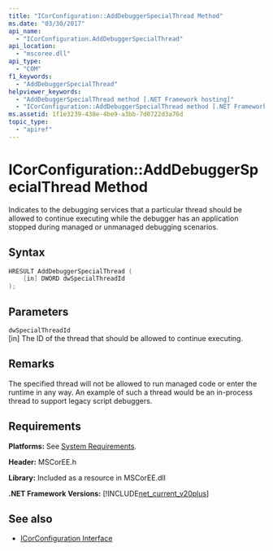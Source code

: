 ```yaml
---
title: "ICorConfiguration::AddDebuggerSpecialThread Method"
ms.date: "03/30/2017"
api_name: 
  - "ICorConfiguration.AddDebuggerSpecialThread"
api_location: 
  - "mscoree.dll"
api_type: 
  - "COM"
f1_keywords: 
  - "AddDebuggerSpecialThread"
helpviewer_keywords: 
  - "AddDebuggerSpecialThread method [.NET Framework hosting]"
  - "ICorConfiguration::AddDebuggerSpecialThread method [.NET Framework hosting]"
ms.assetid: 1f1e3239-438e-4be9-a3bb-7d0722d3a76d
topic_type: 
  - "apiref"
---
```

# ICorConfiguration::AddDebuggerSpecialThread Method
Indicates to the debugging services that a particular thread should be allowed to continue executing while the debugger has an application stopped during managed or unmanaged debugging scenarios.  
  
## Syntax  
  
```cpp  
HRESULT AddDebuggerSpecialThread (  
    [in] DWORD dwSpecialThreadId  
);  
```  
  
## Parameters  
 `dwSpecialThreadId`  
 [in] The ID of the thread that should be allowed to continue executing.  
  
## Remarks  
 The specified thread will not be allowed to run managed code or enter the runtime in any way. An example of such a thread would be an in-process thread to support legacy script debuggers.  
  
## Requirements  
 **Platforms:** See [System Requirements](../../get-started/system-requirements.md).  
  
 **Header:** MSCorEE.h  
  
 **Library:** Included as a resource in MSCorEE.dll  
  
 **.NET Framework Versions:** [!INCLUDE[net_current_v20plus](../../../../includes/net-current-v20plus-md.md)]  
  
## See also

- [ICorConfiguration Interface](icorconfiguration-interface.md)
